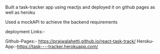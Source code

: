 Built a task-tracker app using reactjs and deployed it on github pages as well as heroku

Used a mockAPI to achieve the backend requirements

deployment Links:-

Github-Pages:- https://prajwalahetti.github.io/react-task-track/
Heroku-App:-https://task----tracker.herokuapp.com/
